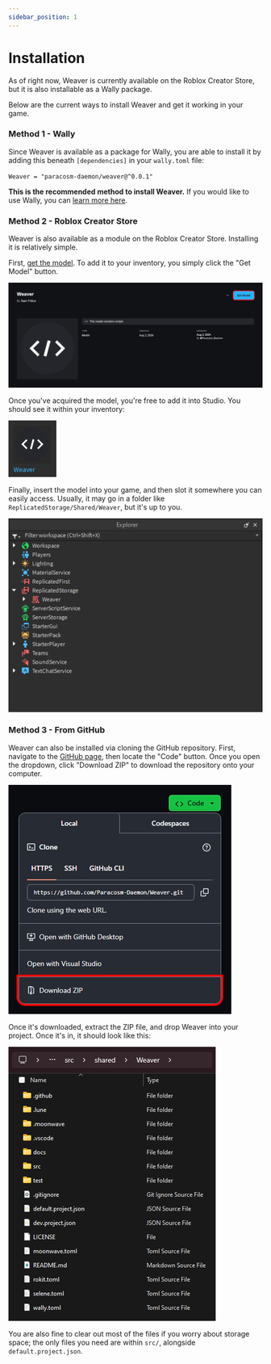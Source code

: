 ```yaml
---
sidebar_position: 1
---
```


# Installation

As of right now, Weaver is currently available on the Roblox Creator Store, but it is also installable as a Wally package.

Below are the current ways to install Weaver and get it working in your game.

### Method 1 - Wally

Since Weaver is available as a package for Wally, you are able to install it by adding this beneath `[dependencies]` in your `wally.toml` file:

`Weaver = "paracosm-daemon/weaver@^0.0.1"`

**This is the recommended method to install Weaver.** If you would like to use Wally, you can [learn more here](https://github.com/UpliftGames/wally).

### Method 2 - Roblox Creator Store

Weaver is also available as a module on the Roblox Creator Store. Installing it is relatively simple.

First, [get the model](https://create.roblox.com/store/asset/18772004646/Weaver). To add it to your inventory, you simply click the "Get Model" button.

![Weaver's page on the Roblox Creator Store](/introduction-store.png)

Once you've acquired the model, you're free to add it into Studio. You should see it within your inventory:

![Weaver in Roblox Studio](/introduction-model.png)

Finally, insert the model into your game, and then slot it somewhere you can easily access. Usually, it may go in a folder like `ReplicatedStorage/Shared/Weaver`, but it's up to you.

![Weaver in the Explorer tree](/introduction-explorer.png)

### Method 3 - From GitHub

Weaver can also be installed via cloning the GitHub repository. First, navigate to the [GitHub page](https://github.com/Paracosm-Daemon/Weaver), then locate the "Code" button. Once you open the dropdown, click "Download ZIP" to download the repository onto your computer.

![Weaver's GitHub page](/introduction-github.png)

Once it's downloaded, extract the ZIP file, and drop Weaver into your project. Once it's in, it should look like this:

![Weaver in the File Explorer](/introduction-filepath.png)

You are also fine to clear out most of the files if you worry about storage space; the only files you need are within `src/`, alongside `default.project.json`.
